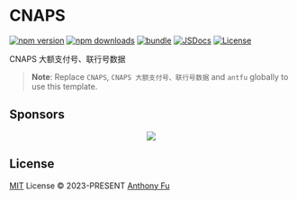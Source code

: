 # CNAPS

[![npm version][npm-version-src]][npm-version-href]
[![npm downloads][npm-downloads-src]][npm-downloads-href]
[![bundle][bundle-src]][bundle-href]
[![JSDocs][jsdocs-src]][jsdocs-href]
[![License][license-src]][license-href]

CNAPS 大额支付号、联行号数据

> **Note**:
> Replace `CNAPS`, `CNAPS 大额支付号、联行号数据` and `antfu` globally to use this template.

## Sponsors

<p align="center">
  <a href="https://cdn.jsdelivr.net/gh/gweesin/static/sponsors.svg">
    <img src='https://cdn.jsdelivr.net/gh/gweesin/static/sponsors.svg'/>
  </a>
</p>

## License

[MIT](./LICENSE) License © 2023-PRESENT [Anthony Fu](https://github.com/gweesin)

<!-- Badges -->

[npm-version-src]: https://img.shields.io/npm/v/CNAPS?style=flat&colorA=080f12&colorB=1fa669
[npm-version-href]: https://npmjs.com/package/CNAPS
[npm-downloads-src]: https://img.shields.io/npm/dm/CNAPS?style=flat&colorA=080f12&colorB=1fa669
[npm-downloads-href]: https://npmjs.com/package/CNAPS
[bundle-src]: https://img.shields.io/bundlephobia/minzip/CNAPS?style=flat&colorA=080f12&colorB=1fa669&label=minzip
[bundle-href]: https://bundlephobia.com/result?p=CNAPS
[license-src]: https://img.shields.io/github/license/gweesin/CNAPS.svg?style=flat&colorA=080f12&colorB=1fa669
[license-href]: https://github.com/gweesin/CNAPS/blob/main/LICENSE
[jsdocs-src]: https://img.shields.io/badge/jsdocs-reference-080f12?style=flat&colorA=080f12&colorB=1fa669
[jsdocs-href]: https://www.jsdocs.io/package/CNAPS
